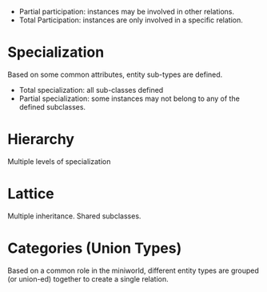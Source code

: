 - Partial participation: instances may be involved in other relations. 
- Total Participation: instances are only involved in a specific relation. 
# Specialization
Based on some common attributes, entity sub-types are defined. 
- Total specialization: all sub-classes defined
- Partial specialization: some instances may not belong to any of the defined subclasses. 
# Hierarchy
Multiple levels of specialization
# Lattice
Multiple inheritance. Shared subclasses. 
# Categories (Union Types)
Based on a common role in the miniworld, different entity types are grouped (or union-ed) together to create a single relation. 
